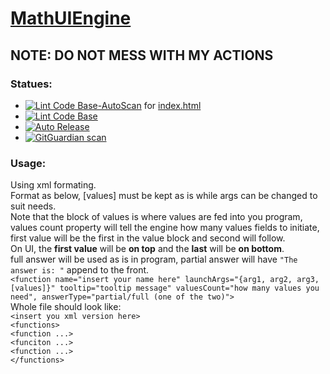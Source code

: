 # [MathUIEngine](https://github.com/HenrySoftwareStudio/MathUIEngine)
##  NOTE: DO NOT MESS WITH MY ACTIONS
### Statues:
- [![Lint Code Base-AutoScan](https://github.com/HenrySoftwareStudio/MathUIEngine/actions/workflows/QATool-AutoScan.yml/badge.svg)](https://github.com/HenrySoftwareStudio/MathUIEngine/actions/workflows/QATool-AutoScan.yml) for [index.html](index.html)
- [![Lint Code Base](https://github.com/HenrySoftwareStudio/MathUIEngine/actions/workflows/QATool-FullScan.yml/badge.svg)](https://github.com/HenrySoftwareStudio/MathUIEngine/actions/workflows/QATool-FullScan.yml)
- [![Auto Release](https://github.com/HenrySoftwareStudio/MathUIEngine/actions/workflows/autoRelease.yml/badge.svg)](https://github.com/HenrySoftwareStudio/MathUIEngine/actions/workflows/autoRelease.yml)
- [![GitGuardian scan](https://github.com/HenrySoftwareStudio/MathUIEngine/actions/workflows/GitGuardian%20Scan.yml/badge.svg)](https://github.com/HenrySoftwareStudio/MathUIEngine/actions/workflows/GitGuardian%20Scan.yml)
### Usage:
Using xml formating.\
Format as below, [values] must be kept as is while args can be changed to suit needs.\
Note that the block of values is where values are fed into you program, values count property will tell the engine how many values fields to initiate, first value will be the first in the value block and second will follow.\
On UI, the **first value** will be **on top** and the **last** will be **on bottom**.\
full answer will be used as is in program, partial answer will have `"The answer is: "` append to the front.\
`<function name="insert your name here" launchArgs="{arg1, arg2, arg3, [values]}" tooltip="tooltip message" valuesCount="how many values you need", answerType="partial/full (one of the two)">`\
Whole file should look like:\
`<insert you xml version here>`\
`<functions>`\
`<function ...>`\
`<funciton ...>`\
`<function ...>`\
`</functions>`
